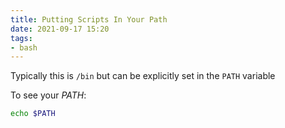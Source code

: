 ```yaml
---
title: Putting Scripts In Your Path
date: 2021-09-17 15:20
tags:
- bash
---
```


Typically this is `/bin` but can be explicitly set in the `PATH` variable

To see your _PATH_:

```bash
echo $PATH
```
